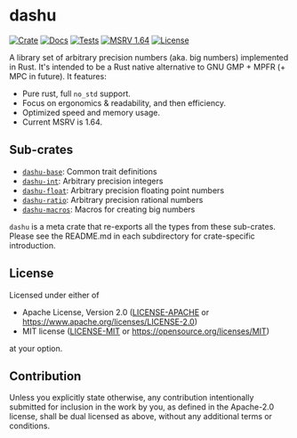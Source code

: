 # dashu

[![Crate](https://img.shields.io/crates/v/dashu.svg)](https://crates.io/crates/dashu)
[![Docs](https://docs.rs/dashu/badge.svg)](https://docs.rs/dashu)
[![Tests](https://github.com/cmpute/dashu/actions/workflows/tests.yml/badge.svg)](https://github.com/cmpute/dashu/actions)
[![MSRV 1.64](https://img.shields.io/badge/rustc-1.64%2B-informational.svg)](#dashu)
[![License](https://img.shields.io/crates/l/dashu)](#license)
<!-- [![Book](https://img.shields.io/badge/book-master-yellow.svg)]() -->

A library set of arbitrary precision numbers (aka. big numbers) implemented in Rust. It's intended to be a Rust native alternative to GNU GMP + MPFR (+ MPC in future). It features:
- Pure rust, full `no_std` support.
- Focus on ergonomics & readability, and then efficiency.
- Optimized speed and memory usage.
- Current MSRV is 1.64.

## Sub-crates

- [`dashu-base`](./base): Common trait definitions
- [`dashu-int`](./integer): Arbitrary precision integers
- [`dashu-float`](./float): Arbitrary precision floating point numbers
- [`dashu-ratio`](./rational): Arbitrary precision rational numbers
- [`dashu-macros`](./macros): Macros for creating big numbers

`dashu` is a meta crate that re-exports all the types from these sub-crates. Please see the README.md in each subdirectory for crate-specific introduction.

## License

Licensed under either of

 * Apache License, Version 2.0
   ([LICENSE-APACHE](../LICENSE-APACHE) or https://www.apache.org/licenses/LICENSE-2.0)
 * MIT license
   ([LICENSE-MIT](../LICENSE-MIT) or https://opensource.org/licenses/MIT)

at your option.

## Contribution

Unless you explicitly state otherwise, any contribution intentionally submitted
for inclusion in the work by you, as defined in the Apache-2.0 license, shall be
dual licensed as above, without any additional terms or conditions.
